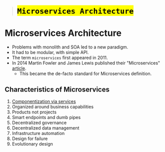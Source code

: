 > # <mark>`Microservices Architecture`</mark>

# Microservices Architecture

-   Problems with monolith and SOA led to a new paradigm.
-   It had to be modular, with simple API.
-   The term `microservices` first appeared in 2011.
-   In 2014 Martin Fowler and James Lewis published their "Microservices" [article](https://martinfowler.com/articles/microservices.html).
    -   This became the de-facto standard for Microservices definition.

## Characteristics of Microservices

1.  [Componentization via services](03A/03A-componentization.md)
1.  Organized around business capabilities
1.  Products not projects
1.  Smart endpoints and dumb pipes
1.  Decentralized governance
1.  Decentralized data management
1.  Infrastructure automation
1.  Design for failure
1.  Evolutionary design
